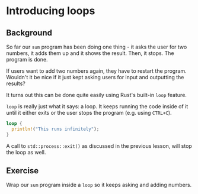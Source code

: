 # Introducing loops

## Background

So far our `sum` program has been doing one thing - it asks the user for two numbers,
it adds them up and it shows the result. Then, it stops. The program is done.

If users want to add two numbers again, they have to restart the program. Wouldn't it be
nice if it just kept asking users for input and outputting the results?

It turns out this can be done quite easily using Rust's built-in `loop` feature.

`loop` is really just what it says: a loop. It keeps running the code inside of it until
it either exits or the user stops the program (e.g. using `CTRL+C`).

```rust
loop {
  println!("This runs infinitely");
}
```

A call to `std::process::exit()` as discussed in the previous lesson, will stop the loop
as well.

## Exercise

Wrap our `sum` program inside a `loop` so it keeps asking and adding numbers.
